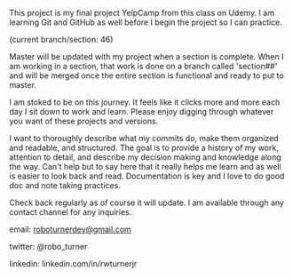 This project is my final project YelpCamp from this class on Udemy. I am learning Git and GitHub as well before I begin the project so I can practice.

(current branch/section: 46)

Master will be updated with my project when a section is complete. When I am working in a section, that work is done on a branch called 'section##' and will be merged once the entire section is functional and ready to put to master.

I am stoked to be on this journey. It feels like it clicks more and more each day I sit down to work and learn. Please enjoy digging through whatever you want of these projects and versions.

I want to thoroughly describe what my commits do, make them organized and readable, and structured. The goal is to provide a history of my work, attention to detail, and describe my decision making and knowledge along the way. Can't help but to say here that it really helps me learn and as well is easier to look back and read. Documentation is key and I love to do good doc and note taking practices.

Check back regularly as of course it will update. I am available through any contact channel for any inquiries. 

email: roboturnerdev@gmail.com

twitter: @robo_turner

linkedin: linkedin.com/in/rwturnerjr

